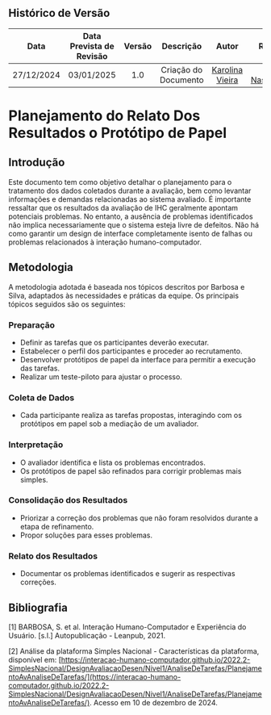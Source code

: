 ## Histórico de Versão
|    **Data**    | **Data Prevista de Revisão** | **Versão** |        **Descrição**        |                 **Autor**                 |                **Revisor**                 |
|:--------------:|:---------------------------:|:----------:|:---------------------------:|:-----------------------------------------:|:------------------------------------------:|
|  27/12/2024    |        03/01/2025          |    1.0     |     Criação do Documento     | [Karolina Vieira](https://github.com/Karolina91) |  [Paola Nascimento](https://github.com/paolaalim) |

# **Planejamento do Relato Dos Resultados o Protótipo de Papel**

## Introdução
Este documento tem como objetivo detalhar o planejamento para o tratamento dos dados coletados durante a avaliação, bem como levantar informações e demandas relacionadas ao sistema avaliado.
É importante ressaltar que os resultados da avaliação de IHC geralmente apontam potenciais problemas. No entanto, a ausência de problemas identificados não implica necessariamente que o sistema esteja livre de defeitos. Não há como garantir um design de interface completamente isento de falhas ou problemas relacionados à interação humano-computador.


## Metodologia

A metodologia adotada é baseada nos tópicos descritos por Barbosa e Silva, adaptados às necessidades e práticas da equipe. Os principais tópicos seguidos são os seguintes:

### Preparação

- Definir as tarefas que os participantes deverão executar.
- Estabelecer o perfil dos participantes e proceder ao recrutamento.
- Desenvolver protótipos de papel da interface para permitir a execução das tarefas.
- Realizar um teste-piloto para ajustar o processo.

### Coleta de Dados

- Cada participante realiza as tarefas propostas, interagindo com os protótipos em papel sob a mediação de um avaliador.

### Interpretação

- O avaliador identifica e lista os problemas encontrados.
- Os protótipos de papel são refinados para corrigir problemas mais simples.

### Consolidação dos Resultados

- Priorizar a correção dos problemas que não foram resolvidos durante a etapa de refinamento.
- Propor soluções para esses problemas.

### Relato dos Resultados

- Documentar os problemas identificados e sugerir as respectivas correções.

## Bibliografia
[1] BARBOSA, S. et al. Interação Humano-Computador e Experiência do Usuário. [s.l.] Autopublicação - Leanpub, 2021.

[2] Análise da plataforma Simples Nacional - Características da plataforma, disponível em: [https://interacao-humano-computador.github.io/2022.2-SimplesNacional/DesignAvaliacaoDesen/Nivel1/AnaliseDeTarefas/PlanejamentoAvAnaliseDeTarefas/](https://interacao-humano-computador.github.io/2022.2-SimplesNacional/DesignAvaliacaoDesen/Nivel1/AnaliseDeTarefas/PlanejamentoAvAnaliseDeTarefas/). Acesso em 10 de dezembro de 2024.

